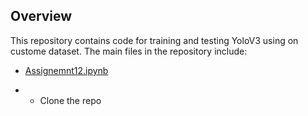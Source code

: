 ## Overview

This repository contains code for training and testing YoloV3 using on custome dataset. The main files in the repository include:

- [Assignemnt12.ipynb](https://github.com/mrrahul011/ERAV2/blob/main/Assignment_12/Assignemnt12.ipynb)

-   - Clone the repo
